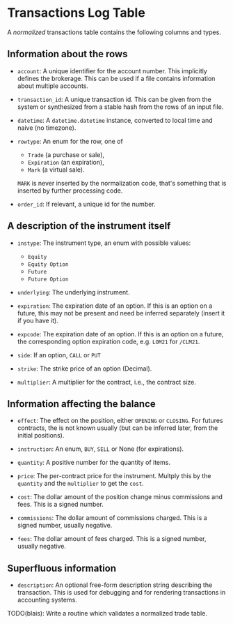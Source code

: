 # Transactions Log Table

A *normalized* transactions table contains the following columns and types.


## Information about the rows

- `account`: A unique identifier for the account number. This implicitly defines
  the brokerage. This can be used if a file contains information about multiple
  accounts.

- `transaction_id`: A unique transaction id. This can be given from the system
  or synthesized from a stable hash from the rows of an input file.

- `datetime`: A `datetime.datetime` instance, converted to local time and naive
  (no timezone).

- `rowtype`: An enum for the row, one of

  * `Trade` (a purchase or sale),
  * `Expiration` (an expiration),
  * `Mark` (a virtual sale).

  `MARK` is never inserted by the normalization code, that's something that is
  inserted by further processing code.

- `order_id`: If relevant, a unique id for the number.


## A description of the instrument itself

- `instype`: The instrument type, an enum with possible values:

  * `Equity`
  * `Equity Option`
  * `Future`
  * `Future Option`

- `underlying`: The underlying instrument.

- `expiration`: The expiration date of an option. If this is an option on a
  future, this may not be present and need be inferred separately (insert it if
  you have it).

- `expcode`: The expiration date of an option. If this is an option on a
  future, the corresponding option expiration code, e.g. `LOM21` for `/CLM21`.

- `side`: If an option, `CALL` or `PUT`

- `strike`: The strike price of an option (Decimal).

- `multiplier`: A multiplier for the contract, i.e., the contract size.


## Information affecting the balance

- `effect`: The effect on the position, either `OPENING` or `CLOSING`. For
  futures contracts, the is not known usually (but can be inferred later, from
  the initial positions).

- `instruction`: An enum, `BUY`, `SELL` or None (for expirations).

- `quantity`: A positive number for the quantity of items.

- `price`: The per-contract price for the instrument. Multply this by the
  `quantity` and the `multiplier` to get the `cost`.

- `cost`: The dollar amount of the position change minus commissions and fees.
  This is a signed number.

- `commissions`: The dollar amount of commissions charged. This is a signed
  number, usually negative.

- `fees`: The dollar amount of fees charged. This is a signed number, usually
  negative.


## Superfluous information

- `description`: An optional free-form description string describing the
  transaction. This is used for debugging and for rendering transactions in
  accounting systems.





TODO(blais): Write a routine which validates a normalized trade table.
